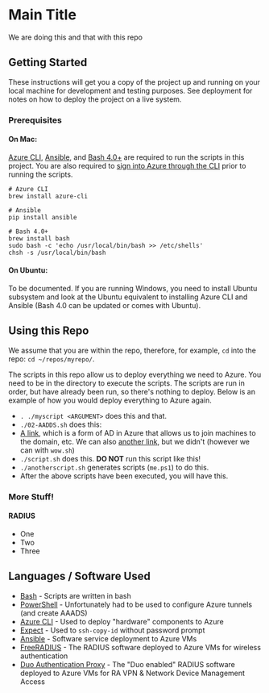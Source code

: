 # Main Title

We are doing this and that with this repo

## Getting Started

These instructions will get you a copy of the project up and running on your local machine for development and testing purposes. See deployment for notes on how to deploy the project on a live system.

### Prerequisites

#### On Mac:

[Azure CLI](https://docs.microsoft.com/en-us/cli/azure/install-azure-cli-macos?view=azure-cli-latest), [Ansible](https://docs.ansible.com/ansible/latest/installation_guide/intro_installation.html#latest-releases-via-pip), and [Bash 4.0+](https://apple.stackexchange.com/questions/193411/update-bash-to-version-4-0-on-osx) are required to run the scripts in this project. You are also required to [sign into Azure through the CLI](https://docs.microsoft.com/en-us/powershell/azure/authenticate-azureps?view=azps-3.0.0#sign-in-interactively) prior to running the scripts.
```
# Azure CLI
brew install azure-cli

# Ansible
pip install ansible

# Bash 4.0+
brew install bash
sudo bash -c 'echo /usr/local/bin/bash >> /etc/shells'
chsh -s /usr/local/bin/bash
```

#### On Ubuntu:

To be documented. If you are running Windows, you need to install Ubuntu subsystem and look at the Ubuntu equivalent to installing Azure CLI and Ansible (Bash 4.0 can be updated or comes with Ubuntu).

## Using this Repo

We assume that you are within the repo, therefore, for example, `cd` into the repo: `cd ~/repos/myrepo/`.

The scripts in this repo allow us to deploy everything we need to Azure. You need to be in the directory to execute the scripts. The scripts are run in order, but have already been run, so there's nothing to deploy. Below is an example of how you would deploy everything to Azure again.

* `. ./myscript <ARGUMENT>` does this and that.
* `./02-AADDS.sh` does this:
* [A link](https://www.google.co.za), which is a form of AD in Azure that allows us to join machines to the domain, etc. We can also [another link](https://www.google.co.za), but we didn't (however we can with `wow.sh`)
* `./script.sh` does this. **DO NOT** run this script like this!
* `./anotherscript.sh` generates scripts (`me.ps1`) to do this.
* After the above scripts have been executed, you will have this.

### More Stuff!

#### RADIUS
* One
* Two
* Three

## Languages / Software Used

* [Bash](https://www.gnu.org/software/bash/) - Scripts are written in bash
* [PowerShell](https://docs.microsoft.com/en-us/powershell/scripting/overview?view=powershell-7) - Unfortunately had to be used to configure Azure tunnels (and create AAADS)
* [Azure CLI](https://docs.microsoft.com/en-us/cli/azure/?view=azure-cli-latest) - Used to deploy "hardware" components to Azure
* [Expect](https://www.nist.gov/services-resources/software/expect) - Used to `ssh-copy-id` without password prompt
* [Ansible](https://www.ansible.com/) - Software service deployment to Azure VMs
* [FreeRADIUS](https://freeradius.org/) - The RADIUS software deployed to Azure VMs for wireless authentication
* [Duo Authentication Proxy](https://duo.com/docs/authproxy-reference) - The "Duo enabled" RADIUS software deployed to Azure VMs for RA VPN & Network Device Management Access
